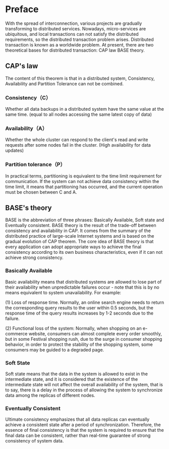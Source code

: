 # Preface
With the spread of interconnection, various projects are gradually transforming to distributed services. 
Nowadays, micro-services are ubiquitous, and local transactions can not satisfy the distributed requirements, so the distributed transaction problem arises. 
Distributed transaction is known as a worldwide problem. At present, there are two theoretical bases for distributed transaction: CAP law BASE theory.

## CAP's law
The content of this theorem is that in a distributed system, Consistency, Availability and Partition Tolerance can not be combined.


### Consistency（C）
Whether all data backups in a distributed system have the same value at the same time. (equal to all nodes accessing the same latest copy of data)

### Availability（A）
Whether the whole cluster can respond to the client's read and write requests after some nodes fail in the cluster. (High availability for data updates)

### Partition tolerance（P）
In practical terms, partitioning is equivalent to the time limit requirement for communication. 
If the system can not achieve data consistency within the time limit, it means that partitioning has occurred, and the current operation must be chosen between C and A.



## BASE's theory
BASE is the abbreviation of three phrases: Basically Available, Soft state and Eventually consistent. 
BASE theory is the result of the trade-off between consistency and availability in CAP. 
It comes from the summary of the distributed practice of large-scale Internet systems and is based on the gradual evolution of CAP theorem. 
The core idea of BASE theory is that every application can adopt appropriate ways to achieve the final consistency according to its own business characteristics, even if it can not achieve strong consistency.

### Basically Available
Basic availability means that distributed systems are allowed to lose part of their availability when unpredictable failures occur - note that this is by no means equivalent to system unavailability. 
For example:

(1) Loss of response time. Normally, an online search engine needs to return the corresponding query results to the user within 0.5 seconds, 
but the response time of the query results increases by 1-2 seconds due to the failure.

(2) Functional loss of the system: Normally, when shopping on an e-commerce website, consumers can almost complete every order smoothly, 
but in some Festival shopping rush, due to the surge in consumer shopping behavior, in order to protect the stability of the shopping system, 
some consumers may be guided to a degraded page.


### Soft State
Soft state means that the data in the system is allowed to exist in the intermediate state, 
and it is considered that the existence of the intermediate state will not affect the overall availability of the system, 
that is to say, there is a delay in the process of allowing the system to synchronize data among the replicas of different nodes.

### Eventually Consistent
Ultimate consistency emphasizes that all data replicas can eventually achieve a consistent state after a period of synchronization. 
Therefore, the essence of final consistency is that the system is required to ensure that the final data can be consistent, 
rather than real-time guarantee of strong consistency of system data.
